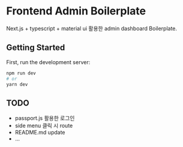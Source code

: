 # Frontend Admin Boilerplate

Next.js + typescript + material ui 활용한 admin dashboard Boilerplate.

## Getting Started

First, run the development server:

```bash
npm run dev
# or
yarn dev
```

## TODO

- passport.js 활용한 로그인
- side menu 클릭 시 route
- README.md update
- ...

